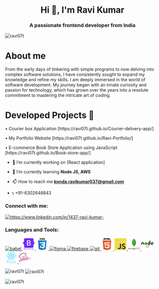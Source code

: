 <h1 align="center">Hi 👋, I'm Ravi Kumar</h1>
<h3 align="center">A passionate frontend developer from India</h3>

<p align="left"> <img src="https://komarev.com/ghpvc/?username=ravi07t&label=Profile%20views&color=0e75b6&style=flat" alt="ravi07t" /> </p>
<h1 align="left">About me</h1>
From the early days of tinkering with simple programs to now delving into complex software solutions, I have consistently sought to expand my knowledge and refine my skills. I am deeply immersed in the world of software development. My journey began with an innate curiosity and passion for technology, which has grown over the years into a resolute commitment to mastering the intricate art of coding.


<h1 align="left">Developed Projects 🔭</h1>
<p align="left">• Courier box Application [https://ravi07t.github.io/Courier-delivery-app/]</p>
<p align="left">• My Portfolio Website [https://ravi07t.github.io/Ravi-Portfolio/]</p>
<p align="left">• E-commerce Book Store Application using JavaScript [https://ravi07t.github.io/Book-store-app/]</p>

- 🔭 I’m currently working on [React application]

- 🌱 I’m currently learning **Node JS, AWS**

- 📫 How to reach me **konda.ravikumar037@gmail.com**
- 📞 +91-6302646843


<h3 align="left">Connect with me:</h3>
<p align="left">
<a href="https://www.linkedin.com/in/1437-ravi-kumar-/" target="blank"><img align="center" src="https://raw.githubusercontent.com/rahuldkjain/github-profile-readme-generator/master/src/images/icons/Social/linked-in-alt.svg" alt="https://www.linkedin.com/in/1437-ravi-kumar-" height="30" width="40" /></a>
</p>

<h3 align="left">Languages and Tools:</h3>
<p align="left"> <a href="https://babeljs.io/" target="_blank" rel="noreferrer"> <img src="https://www.vectorlogo.zone/logos/babeljs/babeljs-icon.svg" alt="babel" width="40" height="40"/> </a> <a href="https://getbootstrap.com" target="_blank" rel="noreferrer"> <img src="https://raw.githubusercontent.com/devicons/devicon/master/icons/bootstrap/bootstrap-plain-wordmark.svg" alt="bootstrap" width="40" height="40"/> </a> <a href="https://www.w3schools.com/css/" target="_blank" rel="noreferrer"> <img src="https://raw.githubusercontent.com/devicons/devicon/master/icons/css3/css3-original-wordmark.svg" alt="css3" width="40" height="40"/> </a> <a href="https://www.figma.com/" target="_blank" rel="noreferrer"> <img src="https://www.vectorlogo.zone/logos/figma/figma-icon.svg" alt="figma" width="40" height="40"/> </a> <a href="https://firebase.google.com/" target="_blank" rel="noreferrer"> <img src="https://www.vectorlogo.zone/logos/firebase/firebase-icon.svg" alt="firebase" width="40" height="40"/> </a> <a href="https://git-scm.com/" target="_blank" rel="noreferrer"> <img src="https://www.vectorlogo.zone/logos/git-scm/git-scm-icon.svg" alt="git" width="40" height="40"/> </a> <a href="https://www.w3.org/html/" target="_blank" rel="noreferrer"> <img src="https://raw.githubusercontent.com/devicons/devicon/master/icons/html5/html5-original-wordmark.svg" alt="html5" width="40" height="40"/> </a> <a href="https://developer.mozilla.org/en-US/docs/Web/JavaScript" target="_blank" rel="noreferrer"> <img src="https://raw.githubusercontent.com/devicons/devicon/master/icons/javascript/javascript-original.svg" alt="javascript" width="40" height="40"/> </a> <a href="https://www.mongodb.com/" target="_blank" rel="noreferrer"> <img src="https://raw.githubusercontent.com/devicons/devicon/master/icons/mongodb/mongodb-original-wordmark.svg" alt="mongodb" width="40" height="40"/> </a> <a href="https://nodejs.org" target="_blank" rel="noreferrer"> <img src="https://raw.githubusercontent.com/devicons/devicon/master/icons/nodejs/nodejs-original-wordmark.svg" alt="nodejs" width="40" height="40"/> </a> <a href="https://reactjs.org/" target="_blank" rel="noreferrer"> <img src="https://raw.githubusercontent.com/devicons/devicon/master/icons/react/react-original-wordmark.svg" alt="react" width="40" height="40"/> </a> <a href="https://sass-lang.com" target="_blank" rel="noreferrer"> <img src="https://raw.githubusercontent.com/devicons/devicon/master/icons/sass/sass-original.svg" alt="sass" width="40" height="40"/> </a> </p>

<p><img align="left" src="https://github-readme-stats.vercel.app/api/top-langs?username=ravi07t&show_icons=true&locale=en&layout=compact" alt="ravi07t" /></p>

<p>&nbsp;<img align="center" src="https://github-readme-stats.vercel.app/api?username=ravi07t&show_icons=true&locale=en" alt="ravi07t" /></p>

<p><img align="center" src="https://github-readme-streak-stats.herokuapp.com/?user=ravi07t&" alt="ravi07t" /></p>
